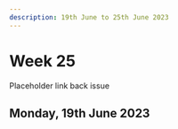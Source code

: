 ```yaml
---
description: 19th June to 25th June 2023
---
```


# Week 25

Placeholder link back issue

## Monday, 19th June 2023
